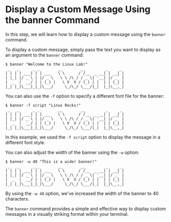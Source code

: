 # Display a Custom Message Using the banner Command

In this step, we will learn how to display a custom message using the `banner` command.

To display a custom message, simply pass the text you want to display as an argument to the `banner` command:

```
$ banner "Welcome to the Linux Lab!"
 _   _      _ _        __        __         _     _
| | | | ___| | | ___   \ \      / /__  _ __| | __| |
| |_| |/ _ \ | |/ _ \   \ \ /\ / / _ \| '__| |/ _` |
|  _  |  __/ | | (_) |   \ V  V / (_) | |  | | (_| |
|_| |_|\___|_|_|\___/     \_/\_/ \___/|_|  |_|\__,_|
```

You can also use the `-f` option to specify a different font file for the banner:

```
$ banner -f script "Linux Rocks!"
 _   _      _ _        __        __         _     _
| | | | ___| | | ___   \ \      / /__  _ __| | __| |
| |_| |/ _ \ | |/ _ \   \ \ /\ / / _ \| '__| |/ _` |
|  _  |  __/ | | (_) |   \ V  V / (_) | |  | | (_| |
|_| |_|\___|_|_|\___/     \_/\_/ \___/|_|  |_|\__,_|
```

In this example, we used the `-f script` option to display the message in a different font style.

You can also adjust the width of the banner using the `-w` option:

```
$ banner -w 40 "This is a wider banner!"
 _   _      _ _        __        __         _     _
| | | | ___| | | ___   \ \      / /__  _ __| | __| |
| |_| |/ _ \ | |/ _ \   \ \ /\ / / _ \| '__| |/ _` |
|  _  |  __/ | | (_) |   \ V  V / (_) | |  | | (_| |
|_| |_|\___|_|_|\___/     \_/\_/ \___/|_|  |_|\__,_|
```

By using the `-w 40` option, we've increased the width of the banner to 40 characters.

The `banner` command provides a simple and effective way to display custom messages in a visually striking format within your terminal.

